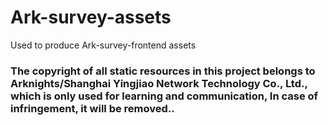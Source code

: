 # Ark-survey-assets
Used to produce Ark-survey-frontend assets
### The copyright of all static resources in this project belongs to Arknights/Shanghai Yingjiao Network Technology Co., Ltd., which is only used for learning and communication, In case of infringement, it will be removed..
